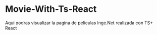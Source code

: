 # Movie-With-Ts-React
Aqui podras visualizar la pagina de peliculas Inge.Net realizada con TS+ React
